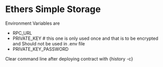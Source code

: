 # Ethers Simple Storage

Environment Variables are

-   RPC_URL
-   PRIVATE_KEY # this one is only used once and that is to be encrypted and Should not be used in .env file
-   PRIVATE_KEY_PASSWORD

Clear command line after deploying contract with {history -c}
